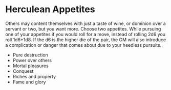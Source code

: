 # Herculean Appetites
Others may content themselves with just a taste of wine, or dominion over a servant or two, but you want more. Choose two appetites. While pursuing one of your appetites if you would roll for a move, instead of rolling 2d6 you roll 1d6+1d8. If the d6 is the higher die of the pair, the GM will also introduce a complication or danger that comes about due to your heedless pursuits.

 - Pure destruction
 - Power over others
 - Mortal pleasures
 - Conquest
 - Riches and property
 - Fame and glory